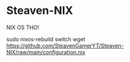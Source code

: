 # Steaven-NIX
 NIX OS THO!

sudo nixos-rebuild switch
wget https://github.com/SteavenGamerYT/Steaven-NIX/raw/main/configuration.nix
